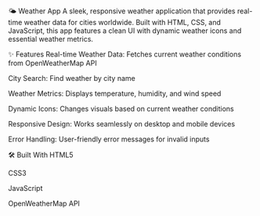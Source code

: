 🌤️ Weather App
A sleek, responsive weather application that provides real-time weather data for cities worldwide. Built with HTML, CSS, and JavaScript, this app features a clean UI with dynamic weather icons and essential weather metrics.

✨ Features
Real-time Weather Data: Fetches current weather conditions from OpenWeatherMap API

City Search: Find weather by city name

Weather Metrics: Displays temperature, humidity, and wind speed

Dynamic Icons: Changes visuals based on current weather conditions

Responsive Design: Works seamlessly on desktop and mobile devices

Error Handling: User-friendly error messages for invalid inputs

🛠️ Built With
HTML5

CSS3 

JavaScript

OpenWeatherMap API
